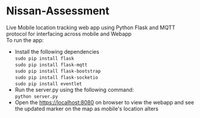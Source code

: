 # Nissan-Assessment
Live Mobile location tracking web app using Python Flask and MQTT protocol for interfacing across mobile and Webapp<br/> 
To run the app:
<p>
  <ul>
    <li>Install the following dependencies <br/>
      <code>sudo pip install flask</code><br/>
      <code>sudo pip install flask-mqtt</code><br/>
      <code>sudo pip install flask-bootstrap</code><br/>
      <code>sudo pip install flask-socketio</code><br/>
      <code>sudo pip install eventlet</code><br/>
    </li>
    <li>
      Run the server.py using the following command:<br/>
      <code>python server.py</code>      
    </li>
    <li>
      Open the <a href="https://localhost:8080">https://localhost:8080</a> on browser to view the webapp and see the updated marker on the map as mobile's location alters
    </li>
    
  </ul>
</p>
